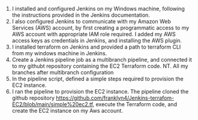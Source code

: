 1.	I installed and configured Jenkins on my Windows machine, following the instructions provided in the Jenkins documentation.
2.	I also configured Jenkins to communicate with my Amazon Web Services (AWS) account, by first creating a programmatic access to my AWS account with appropriate IAM role required. I added my AWS access keys as credentials in Jenkins, and installing the AWS plugin.
3.	I installed terraform on Jenkins and provided a path to terraform CLI from my windows machine in Jenkins.
4.	Create a Jenkins pipeline job as a multibranch pipeline, and connected it to my githubt repository containing the EC2 Terraform code. NT. All my branches after multibranch configuration
5.	In the pipeline script, defined a simple steps required to provision the EC2 instance.
6.	I ran the pipeline to provision the EC2 instance. The pipeline cloned the github repository https://github.com/franklyn4/Jenkins-terrafom-EC2/blob/main/simple%20ec2.tf, execute the Terraform code, and create the EC2 instance on my Aws account.
